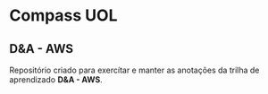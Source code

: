 # Compass UOL
## D&A - AWS

Repositório criado para exercítar e manter as anotações da trilha de aprendizado **D&A - AWS**.
